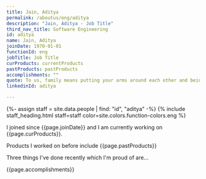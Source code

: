 ```yaml
---
title: Jain, Aditya
permalink: /aboutus/eng/aditya
description: "Jain, Aditya - Job Title"
third_nav_title: Software Engineering
id: aditya
name: Jain, Aditya
joinDate: 1970-01-01
functionId: eng
jobTitle: Job Title
curProducts: currentProducts
pastProducts: pastProducts
accomplishments: ""
quote: To us, family means putting your arms around each other and being there.
linkedinId: aditya

---
```


{%- assign staff = site.data.people | find: "id", "aditya" -%}
{% include staff_heading.html staff=staff color=site.colors.function-colors.eng %}

<p>I joined since {{page.joinDate}} and I am currently working on {{page.curProducts}}.</p>

<p>Products I worked on before include {{page.pastProducts}}</p>

<p>Three things I've done recently which I'm proud of are...</p>
{{page.accomplishments}}
